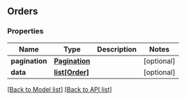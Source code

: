 ## Orders

### Properties
Name | Type | Description | Notes
------------ | ------------- | ------------- | -------------
**pagination** | [**Pagination**](#Pagination) |  | [optional] 
**data** | [**list[Order]**](#Order) |  | [optional] 

[[Back to Model list]](#documentation-for-models) [[Back to API list]](#documentation-for-api-endpoints)


